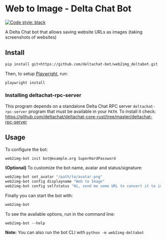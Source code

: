 # Web to Image - Delta Chat Bot

[![Code style: black](https://img.shields.io/badge/code%20style-black-000000.svg)](https://github.com/psf/black)

A Delta Chat bot that allows saving website URLs as images (taking screenshots of websites)

## Install

```sh
pip install git+https://github.com/deltachat-bot/web2img_deltabot.git
```

Then, to setup [Playwright](https://playwright.dev/python/docs/intro), run:

```sh
playwright install
```

### Installing deltachat-rpc-server

This program depends on a standalone Delta Chat RPC server `deltachat-rpc-server` program that must be
available in your `PATH`. To install it check:
https://github.com/deltachat/deltachat-core-rust/tree/master/deltachat-rpc-server

## Usage

To configure the bot:

```sh
web2img-bot init bot@example.org SuperHardPassword
```

**(Optional)** To customize the bot name, avatar and status/signature:

```sh
web2img-bot set_avatar "/path/to/avatar.png"
web2img-bot config displayname "Web to Image"
web2img-bot config selfstatus "Hi, send me some URL to convert it to image"
```

Finally you can start the bot with:

```sh
web2img-bot
```

To see the available options, run in the command line:

```
web2img-bot --help
```

**Note:** You can also run the bot CLI with `python -m web2img-deltabot`
